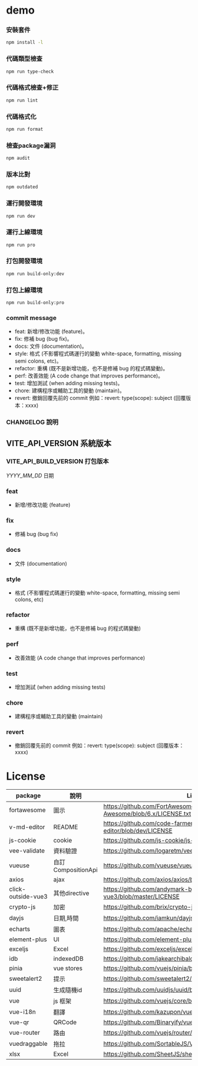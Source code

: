 # demo

### 安裝套件
```sh
npm install -l
```

### 代碼類型檢查
```sh
npm run type-check
```
### 代碼格式檢查+修正
```sh
npm run lint
```
### 代碼格式化
```sh
npm run format
```

### 檢查package漏洞
```sh
npm audit
```

### 版本比對
```sh
npm outdated
```

### 運行開發環境
```sh
npm run dev
```
### 運行上線環境
```sh
npm run pro
```

### 打包開發環境
```sh
npm run build-only:dev
```
### 打包上線環境
```sh
npm run build-only:pro
```

### commit message
* feat: 新增/修改功能 (feature)。
* fix: 修補 bug (bug fix)。
* docs: 文件 (documentation)。
* style: 格式 (不影響程式碼運行的變動 white-space, formatting, missing semi colons, etc)。
* refactor: 重構 (既不是新增功能，也不是修補 bug 的程式碼變動)。
* perf: 改善效能 (A code change that improves performance)。
* test: 增加測試 (when adding missing tests)。
* chore: 建構程序或輔助工具的變動 (maintain)。
* revert: 撤銷回覆先前的 commit 例如：revert: type(scope): subject (回覆版本：xxxx)


### CHANGELOG 說明

## VITE_API_VERSION 系統版本

### VITE_API_BUILD_VERSION 打包版本

_YYYY_MM_DD_ 日期

### feat

  - 新增/修改功能 (feature)

### fix

  - 修補 bug (bug fix)

### docs

  - 文件 (documentation)

### style

  - 格式 (不影響程式碼運行的變動 white-space, formatting, missing semi colons, etc)

### refactor

  - 重構 (既不是新增功能，也不是修補 bug 的程式碼變動)

### perf

  - 改善效能 (A code change that improves performance)

### test

  - 增加測試 (when adding missing tests)

### chore

  - 建構程序或輔助工具的變動 (maintain)

### revert

  - 撤銷回覆先前的 commit 例如：revert: type(scope): subject (回覆版本：xxxx)


# License
| package            |  說明               | License |
| ------------------ | ------------------- | ------- |
| fortawesome        | 圖示                | https://github.com/FortAwesome/Font-Awesome/blob/6.x/LICENSE.txt |
| v-md-editor        | README              | https://github.com/code-farmer-i/vue-markdown-editor/blob/dev/LICENSE |
| js-cookie          | cookie              | https://github.com/js-cookie/js-cookie/blob/main/LICENSE |
| vee-validate       | 資料驗證             | https://github.com/logaretm/vee-validate/blob/main/LICENSE |
| vueuse             | 自訂CompositionApi  | https://github.com/vueuse/vueuse/blob/main/LICENSE |
| axios              | ajax                | https://github.com/axios/axios/blob/v1.x/LICENSE |
| click-outside-vue3 | 其他directive       | https://github.com/andymark-by/click-outside-vue3/blob/master/LICENSE |
| crypto-js          | 加密                | https://github.com/brix/crypto-js/blob/develop/LICENSE |
| dayjs              | 日期,時間           | https://github.com/iamkun/dayjs/blob/dev/LICENSE |
| echarts            | 圖表                | https://github.com/apache/echarts/blob/master/LICENSE |
| element-plus       | UI                 | https://github.com/element-plus/element-plus/blob/dev/LICENSE |
| exceljs            | Excel              | https://github.com/exceljs/exceljs/blob/master/LICENSE |
| idb                | indexedDB          | https://github.com/jakearchibald/idb/blob/main/LICENSE |
| pinia              | vue stores         | https://github.com/vuejs/pinia/blob/v2/LICENSE |
| sweetalert2        | 提示               | https://github.com/sweetalert2/sweetalert2/blob/main/LICENSE |
| uuid               | 生成隨機id         | https://github.com/uuidjs/uuid/blob/main/LICENSE.md |
| vue                | js 框架            | https://github.com/vuejs/core/blob/main/LICENSE |
| vue-i18n           | 翻譯               | https://github.com/kazupon/vue-i18n/blob/v8.x/LICENSE |
| vue-qr             | QRCode             | https://github.com/Binaryify/vue-qr/blob/master/LICENSE.txt |
| vue-router         | 路由               | https://github.com/vuejs/router/blob/main/LICENSE |
| vuedraggable       | 拖拉               | https://github.com/SortableJS/Vue.Draggable/blob/master/LICENSE |
| xlsx               | Excel              | https://github.com/SheetJS/sheetjs/blob/github/LICENSE |
